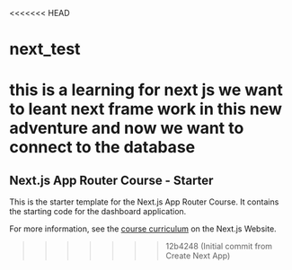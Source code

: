 <<<<<<< HEAD
# next_test
this is a learning for next js
we want to leant next frame work in this new adventure and now we want to connect to the database 
=======
## Next.js App Router Course - Starter

This is the starter template for the Next.js App Router Course. It contains the starting code for the dashboard application.

For more information, see the [course curriculum](https://nextjs.org/learn) on the Next.js Website.
>>>>>>> 12b4248 (Initial commit from Create Next App)
